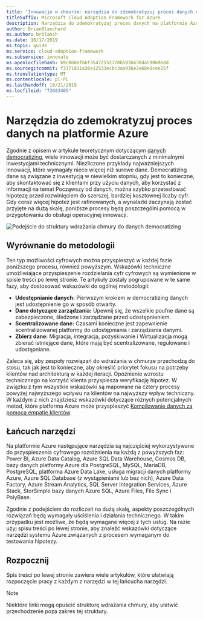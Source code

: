 ```yaml
---
title: 'Innowacje w chmurze: narzędzia do zdemokratyzuj proces danych na platformie Azure'
titleSuffix: Microsoft Cloud Adoption Framework for Azure
description: Narzędzia do zdemokratyzuj proces danych na platformie Azure
author: BrianBlanchard
ms.author: brblanch
ms.date: 10/17/2019
ms.topic: guide
ms.service: cloud-adoption-framework
ms.subservice: innovate
ms.openlocfilehash: b9c868efb6f35472552778b583b638da59069edd
ms.sourcegitcommit: f3371811a36e12533ecbc3aa936e2a68e0cee25f
ms.translationtype: MT
ms.contentlocale: pl-PL
ms.lasthandoff: 10/21/2019
ms.locfileid: "72683405"
---
```

# <a name="tools-to-democratize-data-in-azure"></a>Narzędzia do zdemokratyzuj proces danych na platformie Azure

Zgodnie z opisem w artykule teoretycznym dotyczącym [danych democratizing](../considerations/data.md), wiele innowacji może być dostarczanych z minimalnymi inwestycjami technicznymi. Niezliczone przykłady najważniejszych innowacji, które wymagały nieco więcej niż surowe dane. Democratizing dane są związane z inwestycją w niewielkim stopniu, gdy jest to konieczne, aby skontaktować się z klientami przy użyciu danych, aby korzystać z informacji na temat Począwszy od danych, można szybko przetestować hipotezę przed rozwinięciem do szerszej, bardziej kosztownej liczby cyfr. Gdy coraz więcej hipotez jest rafinowanych, a wynalazki zaczynają zostać przyjęte na dużą skalę, poniższe procesy będą poszczególni pomocą w przygotowaniu do obsługi operacyjnej innowacji.

![Podejście do struktury wdrażania chmury do danych democratizing](../../_images/innovate/democratize-data.png)

## <a name="alignment-to-the-methodology"></a>Wyrównanie do metodologii

Ten typ możliwości cyfrowych można przyspieszyć w każdej fazie poniższego procesu, również powyższym. Wskazówki techniczne umożliwiające przyspieszenie rozdzielania cyfr cyfrowych są wymienione w spisie treści po lewej stronie. Te artykuły zostały pogrupowane w te same fazy, aby dostosować wskazówki do ogólnej metodologii:

- **Udostępnianie danych:** Pierwszym krokiem w democratizing danych jest udostępnienie go w sposób otwarty.
- **Dane dotyczące zarządzania:** Upewnij się, że wszelkie poufne dane są zabezpieczone, śledzone i zarządzane przed udostępnieniem.
- **Scentralizowane dane:** Czasami konieczne jest zapewnienie scentralizowanej platformy do udostępniania i zarządzania danymi.
- **Zbierz dane:** Migracja, integracja, pozyskiwanie i Wirtualizacja mogą zbierać istniejące dane, które mają być scentralizowane, regulowane i udostępniane.

Zaleca się, aby zespoły rozwiązań do wdrażania w chmurze przechodzą do stosu, tak jak jest to konieczne, aby określić priorytet fokusu na potrzeby klientów nad architekturą w każdej iteracji. Opóźnienie wzrostu technicznego na korzyść klienta przyspiesza weryfikację hipotez. W związku z tym wszystkie wskazówki są mapowane na cztery procesy powyżej najwyższego wpływu na klientów na najwyższy wpływ techniczny. W każdym z nich znajdziesz wskazówki dotyczące różnych potencjalnych metod, które platforma Azure może przyspieszyć [Kompilowanie danych za pomocą empatię klientów](../considerations/build.md).

## <a name="toolchain"></a>Łańcuch narzędzi

Na platformie Azure następujące narzędzia są najczęściej wykorzystywane do przyspieszenia cyfrowego rozróżnienia na każdą z powyższych faz: Power BI, Azure Data Catalog, Azure SQL Data Warehouse, Cosmos DB, bazy danych platformy Azure dla PostgreSQL, MySQL, MariaDB, PostgreSQL, platforma Azure Data Lake, usługa migracji danych platformy Azure, Azure SQL Database (z wystąpieniami lub bez nich), Azure Data Factory, Azure Stream Analytics, SQL Server Integration Services, Azure Stack, StorSimple bazy danych Azure SQL, Azure Files, File Sync i PolyBase.

Zgodnie z podejściem do rozliczeń na dużą skalę, aspekty poszczególnych rozwiązań będą wymagały uściślenia i działania technicznego. W takim przypadku jest możliwe, że będą wymagane więcej z tych usług. Na razie użyj spisu treści po lewej stronie, aby znaleźć wskazówki dotyczące narzędzi systemu Azure związanych z procesem wymaganym do testowania hipotezy.

## <a name="get-started"></a>Rozpocznij

Spis treści po lewej stronie zawiera wiele artykułów, które ułatwiają rozpoczęcie pracy z każdym z narzędzi w tej łańcucha narzędzi.

> [!NOTE]
> Niektóre linki mogą opuścić strukturę wdrażania chmury, aby ułatwić przechodzenie poza zakres tej struktury.
